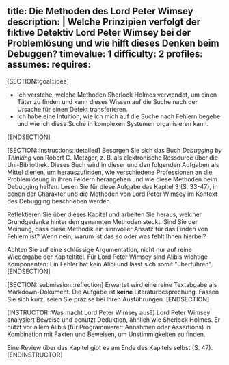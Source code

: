title: Die Methoden des Lord Peter Wimsey
description: |
  Welche Prinzipien verfolgt der fiktive Detektiv Lord Peter Wimsey bei der Problemlösung und wie
  hilft dieses Denken beim Debuggen? 
timevalue: 1
difficulty: 2
profiles:
assumes:
requires:
---
[SECTION::goal::idea] 

- Ich verstehe, welche Methoden Sherlock Holmes verwendet, um einen Täter zu finden und
  kann dieses Wissen auf die Suche nach der Ursache für einen Defekt transferieren.
- Ich habe eine Intuition, wie ich mich auf die Suche nach Fehlern begebe und
  wie ich diese Suche in komplexen Systemen organisieren kann.

[ENDSECTION]

[SECTION::instructions::detailed]
Besorgen Sie sich das Buch _Debugging by Thinking_ von Robert C. Metzger, z. B. als 
elektronische Ressource über die Uni-Bibliothek. 
Dieses Buch wird in dieser und den folgenden Aufgaben als Mittel dienen, um herauszufinden, wie 
verschiedene Professionen an die Problemlösung in ihren Feldern herangehen und wie diese 
Methoden beim Debugging helfen.
Lesen Sie für diese Aufgabe das Kapitel 3 (S. 33-47), in denen der Charakter und die Methoden von 
Lord Peter Wimsey im Kontext des Debugging beschrieben werden.

Reflektieren Sie über dieses Kapitel und arbeiten Sie heraus, welcher Grundgedanke hinter den
genannten Methoden steckt.
Sind Sie der Meinung, dass diese Methodik ein sinnvoller Ansatz für das Finden von Fehlern ist?
Wenn nein, warum ist das so oder was fehlt Ihnen hierbei?

Achten Sie auf eine schlüssige Argumentation, nicht nur auf reine Wiedergabe der Kapiteltitel.
Für Lord Peter Wimsey sind Alibis wichtige Komponenten: Ein Fehler hat kein Alibi und lässt sich
somit "überführen".
[ENDSECTION]

[SECTION::submission::reflection]
Erwartet wird eine reine Textabgabe als Markdown-Dokument.
Die Aufgabe ist **keine** Literaturbesprechung.
Fassen Sie sich kurz, seien Sie präzise bei Ihren Ausführungen.
[ENDSECTION]

[INSTRUCTOR::Was macht Lord Peter Wimsey aus?]
Lord Peter Wimsey analysiert Beweise und benutzt Deduktion, ähnlich wie Sherlock Holmes.
Er nutzt vor allem Alibis (für Programmierer: Annahmen oder Assertions) in Kombination mit Fakten und
Beweisen, um Unstimmigkeiten zu finden.

Eine Review über das Kapitel gibt es am Ende des Kapitels selbst (S. 47).
[ENDINSTRUCTOR]
